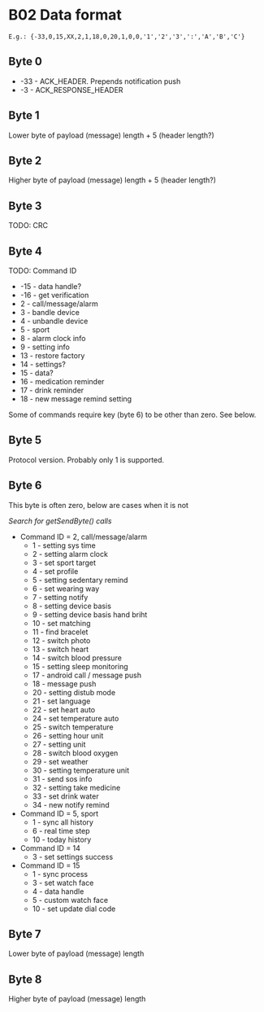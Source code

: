# B02 Data format

    E.g.: {-33,0,15,XX,2,1,18,0,20,1,0,0,'1','2','3',':','A','B','C'}

## Byte 0

* -33 - ACK_HEADER. Prepends notification push
* -3 - ACK_RESPONSE_HEADER

## Byte 1

Lower byte of payload (message) length + 5 (header length?)

## Byte 2

Higher byte of payload (message) length + 5 (header length?)

## Byte 3

TODO: CRC

## Byte 4

TODO: Command ID

* -15 - data handle?
* -16 - get verification
* 2 - call/message/alarm
* 3 - bandle device
* 4 - unbandle device
* 5 - sport
* 8 - alarm clock info
* 9 - setting info
* 13 - restore factory
* 14 - settings?
* 15 - data?
* 16 - medication reminder
* 17 - drink reminder
* 18 - new message remind setting

Some of commands require key (byte 6) to be other than zero. See below.

## Byte 5

Protocol version. Probably only 1 is supported.

## Byte 6

This byte is often zero, below are cases when it is not

*Search for getSendByte() calls*

* Command ID = 2, call/message/alarm
    * 1 - setting sys time
    * 2 - setting alarm clock
    * 3 - set sport target
    * 4 - set profile
    * 5 - setting sedentary remind
    * 6 - set wearing way
    * 7 - setting notify
    * 8 - setting device basis
    * 9 - setting device basis hand briht
    * 10 - set matching
    * 11 - find bracelet
    * 12 - switch photo
    * 13 - switch heart
    * 14 - switch blood pressure
    * 15 - setting sleep monitoring
    * 17 - android call / message push
    * 18 - message push
    * 20 - setting distub mode
    * 21 - set language
    * 22 - set heart auto
    * 24 - set temperature auto
    * 25 - switch temperature
    * 26 - setting hour unit
    * 27 - setting unit
    * 28 - switch blood oxygen
    * 29 - set weather
    * 30 - setting temperature unit
    * 31 - send sos info
    * 32 - setting take medicine
    * 33 - set drink water
    * 34 - new notify remind
* Command ID = 5, sport
    * 1 - sync all history
    * 6 - real time step
    * 10 - today history
* Command ID = 14
    * 3 - set settings success
* Command ID = 15
    * 1 - sync process
    * 3 - set watch face
    * 4 - data handle
    * 5 - custom watch face
    * 10 - set update dial code

## Byte 7

Lower byte of payload (message) length

## Byte 8

Higher byte of payload (message) length